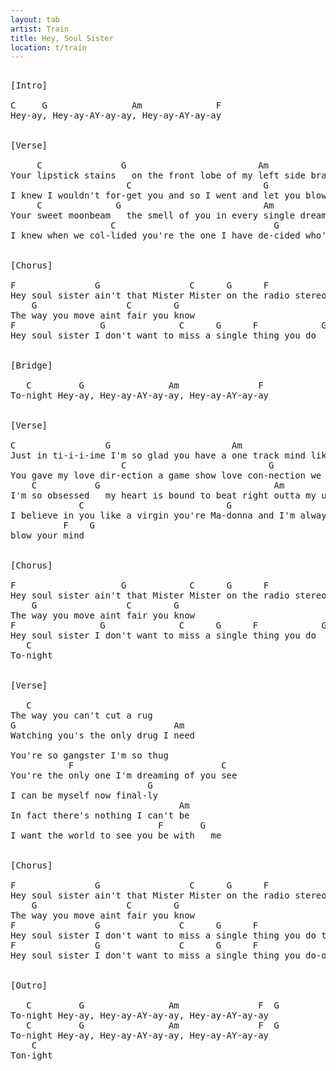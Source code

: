 ```yaml
---
layout: tab
artist: Train
title: Hey, Soul Sister
location: t/train
---
```

<pre>

[Intro]

<span>C</span>     <span>G</span>                <span>Am</span>              <span>F</span>
Hey-ay, Hey-ay-AY-ay-ay, Hey-ay-AY-ay-ay


[Verse]

     <span>C</span>               <span>G</span>                         <span>Am</span>              <span>F</span>
Your lipstick stains   on the front lobe of my left side brains
                      <span>C</span>                         <span>G</span>               <span>Am</span>  <span>F</span>  <span>G</span>
I knew I wouldn't for-get you and so I went and let you blow my mind
     <span>C</span>              <span>G</span>                           <span>Am</span>               <span>F</span>
Your sweet moonbeam   the smell of you in every single dream I dream
                   <span>C</span>                              <span>G</span>                     <span>Am</span>   <span>F</span>  <span>G</span> 
I knew when we col-lided you're the one I have de-cided who's one of my kind


[Chorus]

<span>F</span>               <span>G</span>                 <span>C</span>      <span>G</span>      <span>F</span>
Hey soul sister ain't that Mister Mister on the radio stereo
    <span>G</span>                 <span>C</span>        <span>G</span>
The way you move aint fair you know
<span>F</span>                <span>G</span>              <span>C</span>      <span>G</span>      <span>F</span>            <span>G</span>
Hey soul sister I don't want to miss a single thing you do


[Bridge]

   <span>C</span>         <span>G</span>                <span>Am</span>               <span>F</span>
To-night Hey-ay, Hey-ay-AY-ay-ay, Hey-ay-AY-ay-ay


[Verse]

<span>C</span>                 <span>G</span>                       <span>Am</span>                 <span>F</span>
Just in ti-i-i-ime I'm so glad you have a one track mind like me
                     <span>C</span>                           <span>G</span>                  <span>Am</span>   <span>F</span> <span>G</span>
You gave my love dir-ection a game show love con-nection we can't deny-i-iii
    <span>C</span>           <span>G</span>                                 <span>Am</span>                 <span>F</span>
I'm so obsessed   my heart is bound to beat right outta my untrimmed chest
             <span>C</span>                           <span>G</span>                          <span>Am</span>
I believe in you like a virgin you're Ma-donna and I'm always gonna wanna 
          <span>F</span>    <span>G</span>
blow your mind


[Chorus]

<span>F</span>                    <span>G</span>            <span>C</span>      <span>G</span>      <span>F</span>
Hey soul sister ain't that Mister Mister on the radio stereo
    <span>G</span>                 <span>C</span>        <span>G</span>
The way you move aint fair you know
<span>F</span>                <span>G</span>              <span>C</span>      <span>G</span>      <span>F</span>            <span>G</span>
Hey soul sister I don't want to miss a single thing you do
   <span>C</span>
To-night


[Verse]

   <span>C</span>
The way you can't cut a rug
<span>G</span>                              <span>Am</span>
Watching you's the only drug I need
         
You're so gangster I'm so thug
           <span>F</span>                            <span>C</span>
You're the only one I'm dreaming of you see
                          <span>G</span>
I can be myself now final-ly
                                <span>Am</span>
In fact there's nothing I can't be
                            <span>F</span>       <span>G</span>
I want the world to see you be with   me


[Chorus]

<span>F</span>               <span>G</span>                 <span>C</span>      <span>G</span>      <span>F</span>
Hey soul sister ain't that Mister Mister on the radio stereo
    <span>G</span>                 <span>C</span>        <span>G</span>
The way you move aint fair you know
<span>F</span>               <span>G</span>               <span>C</span>      <span>G</span>      <span>F</span>               <span>G</span>
Hey soul sister I don't want to miss a single thing you do to-night
<span>F</span>               <span>G</span>               <span>C</span>      <span>G</span>      <span>F</span>              <span>G</span> 
Hey soul sister I don't want to miss a single thing you do-oooo


[Outro]

   <span>C</span>         <span>G</span>                <span>Am</span>               <span>F</span>  <span>G</span> 
To-night Hey-ay, Hey-ay-AY-ay-ay, Hey-ay-AY-ay-ay 
   <span>C</span>         <span>G</span>                <span>Am</span>               <span>F</span>  <span>G</span>
To-night Hey-ay, Hey-ay-AY-ay-ay, Hey-ay-AY-ay-ay 
    <span>C</span>
Ton-ight

</pre>
